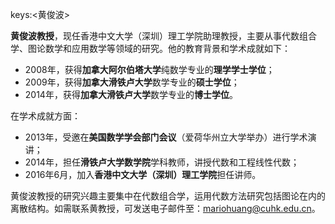 keys:<黄俊波>


**黄俊波教授**，现任香港中文大学（深圳）理工学院助理教授，主要从事代数组合学、图论数学和应用数学等领域的研究。他的教育背景和学术成就如下：

- 2008年，获得**加拿大阿尔伯塔大学**纯数学专业的**理学学士学位**；
- 2009年，获得**加拿大滑铁卢大学**数学专业的**硕士学位**；
- 2014年，获得**加拿大滑铁卢大学**数学专业的**博士学位**。

在学术成就方面：

- 2013年，受邀在**美国数学学会部门会议**（爱荷华州立大学举办）进行学术演讲；
- 2014年，担任**滑铁卢大学数学院**学科教师，讲授代数和工程线性代数；
- 2016年6月，加入**香港中文大学（深圳）理工学院**担任讲师。

黄俊波教授的研究兴趣主要集中在代数组合学，运用代数方法研究包括图论在内的离散结构。如需联系黄教授，可发送电子邮件至：mariohuang@cuhk.edu.cn。